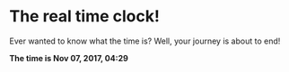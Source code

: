 # The real time clock!

Ever wanted to know what the time is? Well, your journey is about to end!

**The time is Nov 07, 2017, 04:29**